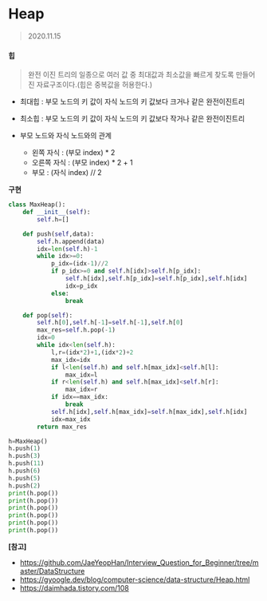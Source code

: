 # Heap

> 2020.11.15



#### 힙

> 완전 이진 트리의 일종으로 여러 값 중 최대값과 최소값을 빠르게 찾도록 만들어진 자료구조이다.(힙은 중복값을 허용한다.)



- 최대힙 : 부모 노드의 키 값이 자식 노드의 키 값보다 크거나 같은 완전이진트리
- 최소힙 : 부모 노드의 키 값이 자식 노드의 키 값보다 작거나 같은 완전이진트리

- 부모 노드와 자식 노드와의 관계
  - 왼쪽 자식 : (부모 index)  * 2
  - 오른쪽 자식 : (부모 index) * 2 + 1
  - 부모 : (자식 index) // 2



**구현**

```python
class MaxHeap():
    def __init__(self):
        self.h=[]

    def push(self,data):
        self.h.append(data)
        idx=len(self.h)-1
        while idx>=0:
            p_idx=(idx-1)//2
            if p_idx>=0 and self.h[idx]>self.h[p_idx]:
                self.h[idx],self.h[p_idx]=self.h[p_idx],self.h[idx]
                idx=p_idx
            else:
                break

    def pop(self):
        self.h[0],self.h[-1]=self.h[-1],self.h[0]
        max_res=self.h.pop(-1)
        idx=0
        while idx<len(self.h):
            l,r=(idx*2)+1,(idx*2)+2
            max_idx=idx
            if l<len(self.h) and self.h[max_idx]<self.h[l]:
                max_idx=l
            if r<len(self.h) and self.h[max_idx]<self.h[r]:
                max_idx=r
            if idx==max_idx:
                break
            self.h[idx],self.h[max_idx]=self.h[max_idx],self.h[idx]
            idx=max_idx
        return max_res

h=MaxHeap()
h.push(1)
h.push(3)
h.push(11)
h.push(6)
h.push(5)
h.push(2)
print(h.pop())
print(h.pop())
print(h.pop())
print(h.pop())
print(h.pop())
print(h.pop())
```



**[참고]**

- https://github.com/JaeYeopHan/Interview_Question_for_Beginner/tree/master/DataStructure
- https://gyoogle.dev/blog/computer-science/data-structure/Heap.html
- https://daimhada.tistory.com/108